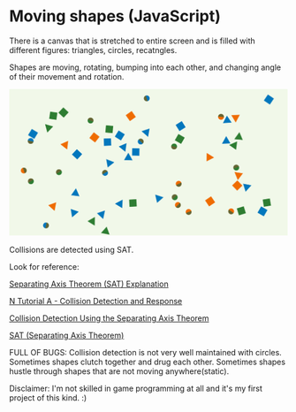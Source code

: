 # Moving shapes (JavaScript)

There is a canvas that is stretched to entire screen and is filled with different figures: triangles, circles, recatngles.

Shapes are moving, rotating, bumping into each other, and changing angle of their movement and rotation.


![Screenshot](docs/screenshot.png)


Collisions are detected using SAT.

Look for reference:

[Separating Axis Theorem (SAT) Explanation](http://www.sevenson.com.au/actionscript/sat/)

[N Tutorial A - Collision Detection and Response ](http://www.metanetsoftware.com/technique/tutorialA.html)

[Collision Detection Using the Separating Axis Theorem](https://gamedevelopment.tutsplus.com/tutorials/collision-detection-using-the-separating-axis-theorem--gamedev-169)

[SAT (Separating Axis Theorem)](http://www.dyn4j.org/2010/01/sat/)

FULL OF BUGS:
Collision detection is not very well maintained with circles.
Sometimes shapes clutch together and drug each other.
Sometimes shapes hustle through shapes that are not moving anywhere(static).

Disclaimer:
I'm not skilled in game programming at all and it's my first project of this kind. :)